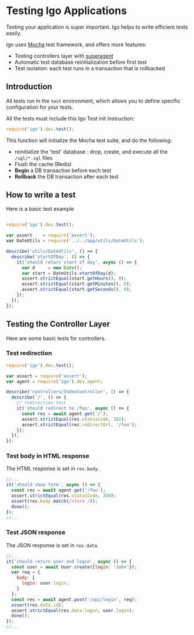 

# Testing Igo Applications

Testing your application is super important. Igo helps to write efficient tests easily.

Igo uses [Mocha](https://mochajs.org/) test framework, and offers more features:
- Testing controllers layer with [superagent](https://github.com/visionmedia/superagent)
- Automatic test database reinitialization before first test
- Test isolation: each test runs in a transaction that is rollbacked


## Introduction

All tests run in the `test` environment, which allows you to define specific configuration for your tests.

All the tests must include this Igo Test init instruction:
```js
require('igo').dev.test();
```

This function will initialize the Mocha test suite, and do the following:
- reinitialize the 'test' database : drop, create, and execute all the `/sql/*.sql` files
- Flush the cache (Redis)
- __Begin__ a DB transaction before each test
- __Rollback__ the DB transaction after each test


## How to write a test

Here is a basic test example

```js

require('igo').dev.test();

var assert    = require('assert');
var DateUtils = require('../../app/utils/DateUtils');

describe('utils/DateUtils', () => {
  describe('startOfDay', () => {
    it('should return start of day', async () => {
      var d     = new Date();
      var start = DateUtils.startOfDay(d);
      assert.strictEqual(start.getHours(), 0);
      assert.strictEqual(start.getMinutes(), 0);
      assert.strictEqual(start.getSeconds(), 0);
    });
  });
});

```

## Testing the Controller Layer

Here are some basic tests for controllers.

### Test redirection
```js
require('igo').dev.test();

var assert = require('assert');
var agent = require('igo').dev.agent;

describe('controllers/IndexController', () => {
  describe('/', () => {
    // redirection test
    it('should redirect to /foo', async () => {
      const res = await agent.get('/');
      assert.strictEqual(res.statusCode, 302);
      assert.strictEqual(res.redirectUrl, '/foo');
    });
  });
});
```
### Test body in HTML response

The HTML response is set in `res.body`.

```js
//...
it('should show form', async () => {
  const res = await agent.get('/foo');
  assert.strictEqual(res.statusCode, 200);
  assert(res.body.match(/<form /));
  done();
});
//...
```

### Test JSON response

The JSON response is set in `res.data`.

```js
//...
it('should return user and login', async () => {
  const user = await User.create({login: 'John'});
  var req = {
    body: {
      login: user.login,
    }
  };
  const res = await agent.post('/api/login', req);
  assert(res.data.id);
  assert.strictEqual(res.data.login, user.login);
  done();
});
//...
```